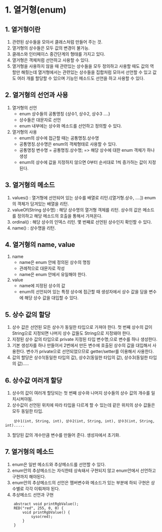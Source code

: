 # 1. 열거형(enum)
## 1. 열거형이란
1. 관련된 상수들을 모아서 클래스처럼 만들어 주는 것.
2. 열거형의 상수들은 모두 값의 변경이 불가능.
3. 클래스와 인터페이스 중간단계의 형태를 가지고 있다.
4. 열거형은 객체처럼 선언하고 사용할 수 있다.
5. 열거형을 사용하지 않을 때 관련있는 상수들을 모두 정의하고 사용할 때도 값의 역할만 해줬는데 열거형에서는 관련있는 상수들을 집합처럼 모아서 선언할 수 있고 값도 여러 개를 할당할 수 있으며 기능인 메소드도 선언을 하고 사용할 수 있다.

## 2. 열거형의 선언과 사용
1. 열거형의 선언
    - enum 상수들의 공통명칭 {상수1, 상수2, 상수3 ....}
    - 상수들은 대문자로 선언
    - enum 내부에는 상수와 메소드를 선언하고 정의할 수 있다.
2. 열거형의 사용
    - enum의 상수에 접근할 때는 공통명칭.상수명
    - 공통명칭.상수명은 enum의 객체형태로 사용할 수 있다.
    - 공통명칭 변수명 = 공통명칭.상수명; => 해당 상수에 대한 enum 객체가 하나 생성
    - enum의 상수에 값을 지정하지 않으면 0부터 순서대로 1씩 증가하는 값이 지정된다.

## 3. 열거형의 메소드
1. values() : 열거형에 선언되어 있는 상수를 배열로 리턴.([열거형.상수, ....]) enum의 객체가 담겨있는 배열을 리턴.
2. valueOf(String 상수명) : 해당 상수명의 열거형 객체를 리턴. 상수의 값은 메소드를 정의하고 해당 메소드의 호출을 통해서 가져온다.
3. ordinal() : 해당 상수의 인덱스 리턴. 몇 번째로 선언된 상수인지 확인할 수 있다.
4. name() : 상수명을 리턴.

## 4. 열거형의 name, value
1. name
    - name은 enum 안에 정의된 상수의 명칭
    - 관례적으로 대문자로 작성
    - name은 enum 안에서 유일해야 한다.
2. value
    - name에 지정된 상수의 값
    - enum의 선언되어 있는 특정 상수에 접근할 때 생성자에서 상수 값을 담을 변수에 해당 상수 값을 대입할 수 있다.

## 5. 상수 값의 할당
1. 상수 값은 선언된 모든 상수가 동일한 타입으로 가져야 한다. 첫 번째 상수의 값이 String으로 지정되면 나머지 상수 값들도 String으로 지정돼야 한다.
2. 지정된 상수 값의 타입으로 private 지정된 타입 변수명;으로 변수를 하나 생성한다.
3. 기본 생성자를 하나 만들어서 2번에서 만든 변수에 호출된 상수의 값을 대입해서 사용한다. 변수가 private으로 선언되었으므로 getter/setter를 이용해서 사용한다.
4. 값의 할당은 상수1(동일한 타입의 값), 상수2(동일한 타입의 값), 상수3(동일한 타입의 값).....

## 6. 상수값 여러개 할당
1. 상수의 값이 여러개 할당되는 첫 번째 상수와 나머지 상수들의 상수 값의 개수를 일치시켜야됨.
2. 상수값이 선언된 위치에 따라 타입을 다르게 할 수 있는데 같은 위치의 상수 값들은 모두 동일한 타입.  
```
    상수1(int, String, int), 상수2(int, String, int), 상수3(int, String, int).....
```
3. 할당된 값의 개수만큼 변수를 만들어 준다. 생성자에서 초기화.

## 7. 열거형의 메소드
1. enum은 일반 메소드와 추상메소드를 선언할 수 있다.
2. enum안의 추상메소드는 자식한테 상속돼서 구현되지 않고 enum안에서 선언하고 구현까지 해야된다.
3. enum안의 추상메소드의 선언은 멤버변수와 메소드가 있는 부분에 하되 구현은 상수별로 각각 이뤄져야 된다.
4. 추상메소드 선언과 구현
```
    abstract void printRgbValue();
    RED("red", 255, 0, 0) {
        void printRgbValue() {
            syso(red);
        }
    }
```